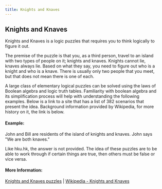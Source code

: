 ```yaml
---
title: Knights and Knaves
---
```

## Knights and Knaves

Knights and Knaves is a logic puzzles that requires you to think logically to figure it out. 

The premise of the puzzle is that you, as a third person, travel to an island with two types of people on it; knights and knaves. Knights cannot lie, knaves always lie. Based on what they say, you need to figure out who is a knight and who is a knave. There is usually only two people that you meet, but that does not mean there is one of each. 

A large class of elementary logical puzzles can be solved using the laws of Boolean algebra and logic truth tables. Familiarity with boolean algebra and its simplification process will help with understanding the following examples. Below is a link to a site that has a list of 382 scenarios that present the idea. Background information provided by Wikipedia, for more history on it, the link is below.

#### Example:

John and Bill are residents of the island of knights and knaves. John says "We are both knaves."

Like hku.hk, the answer is not provided. The idea of these puzzles are to be able to work through if certain things are true, then others must be false or vice versa.

<!-- The article goes here, in GitHub-flavored Markdown. Feel free to add YouTube videos, images, and CodePen/JSBin embeds  -->

#### More Information:
<!-- Please add any articles you think might be helpful to read before writing the article -->
<a href="http://philosophy.hku.hk/think/logic/knights.php">Knights and Knaves puzzles</a> | 
<a href="https://en.wikipedia.org/wiki/Knights_and_Knaves">Wikipedia - Knights and Knaves</a>
